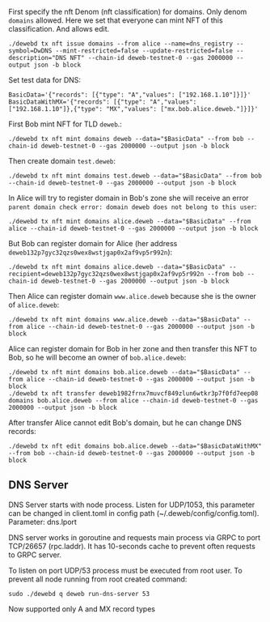 First specify the nft Denom (nft classification) for domains. Only denom `domains` allowed. Here we set that everyone can mint NFT of this classification. And allows edit.
```
./dewebd tx nft issue domains --from alice --name=dns_registry --symbol=DwDNS --mint-restricted=false --update-restricted=false --description="DNS NFT" --chain-id deweb-testnet-0 --gas 2000000 --output json -b block
```

Set test data for DNS:
```
BasicData='{"records": [{"type": "A","values": ["192.168.1.10"]}]}'
BasicDataWithMX='{"records": [{"type": "A","values": ["192.168.1.10"]},{"type": "MX","values": ["mx.bob.alice.deweb."]}]}'
```

First Bob mint NFT for TLD `deweb`.: 
```
./dewebd tx nft mint domains deweb --data="$BasicData" --from bob --chain-id deweb-testnet-0 --gas 2000000 --output json -b block
```

Then create domain `test.deweb`:
```
./dewebd tx nft mint domains test.deweb --data="$BasicData" --from bob --chain-id deweb-testnet-0 --gas 2000000 --output json -b block
```

In Alice will try to register domain in Bob's zone she will receive an error `parent domain check error: domain deweb does not belong to this user`:
```
./dewebd tx nft mint domains alice.deweb --data="$BasicData" --from alice --chain-id deweb-testnet-0 --gas 2000000 --output json -b block
```

But Bob can register domain for Alice (her address `deweb132p7gyc32qzs0wex8wstjgap0x2af9vp5r992n`):
```
./dewebd tx nft mint domains alice.deweb --data="$BasicData" --recipient=deweb132p7gyc32qzs0wex8wstjgap0x2af9vp5r992n --from bob --chain-id deweb-testnet-0 --gas 2000000 --output json -b block
```

Then Alice can register domain `www.alice.deweb` because she is the owner of `alice.deweb`:
```
./dewebd tx nft mint domains www.alice.deweb --data="$BasicData" --from alice --chain-id deweb-testnet-0 --gas 2000000 --output json -b block
```

Alice can register domain for Bob in her zone and then transfer this NFT to Bob, so he will become an owner of `bob.alice.deweb`:
```
./dewebd tx nft mint domains bob.alice.deweb --data="$BasicData" --from alice --chain-id deweb-testnet-0 --gas 2000000 --output json -b block
./dewebd tx nft transfer deweb1982frnx7muvcf849zlun6wtkr3p7f0fd7eep08 domains bob.alice.deweb --from alice --chain-id deweb-testnet-0 --gas 2000000 --output json -b block
```

After transfer Alice cannot edit Bob's domain, but he can change DNS records: 
```
./dewebd tx nft edit domains bob.alice.deweb --data="$BasicDataWithMX" --from bob --chain-id deweb-testnet-0 --gas 2000000 --output json -b block
```

## DNS Server

DNS Server starts with node process. Listen for UDP/1053, this parameter can be changed in client.toml in config path (~/.deweb/config/config.toml).
Parameter: dns.lport

DNS server works in goroutine and requests main process via GRPC to port TCP/26657 (rpc.laddr).
It has 10-seconds cache to prevent often requests to GRPC server.

To listen on port UDP/53 process must be executed from root user. To prevent all node running from root created command:
```
sudo ./dewebd q deweb run-dns-server 53
```

Now supported only A and MX record types
